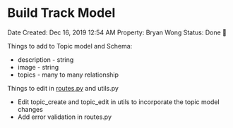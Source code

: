 # Build Track Model

Date Created: Dec 16, 2019 12:54 AM
Property: Bryan Wong
Status: Done 🙌

Things to add to Topic model and Schema:

- description - string
- image - string
- topics - many to many relationship

Things to edit in [routes.py](http://routes.py) and utils.py

- Edit topic_create and topic_edit in utils to incorporate the topic model changes
- Add error validation in routes.py